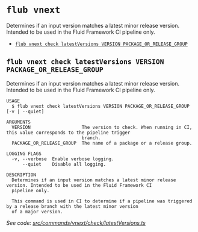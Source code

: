 `flub vnext`
============

Determines if an input version matches a latest minor release version. Intended to be used in the Fluid Framework CI pipeline only.

* [`flub vnext check latestVersions VERSION PACKAGE_OR_RELEASE_GROUP`](#flub-vnext-check-latestversions-version-package_or_release_group)

## `flub vnext check latestVersions VERSION PACKAGE_OR_RELEASE_GROUP`

Determines if an input version matches a latest minor release version. Intended to be used in the Fluid Framework CI pipeline only.

```
USAGE
  $ flub vnext check latestVersions VERSION PACKAGE_OR_RELEASE_GROUP [-v | --quiet]

ARGUMENTS
  VERSION                   The version to check. When running in CI, this value corresponds to the pipeline trigger
                            branch.
  PACKAGE_OR_RELEASE_GROUP  The name of a package or a release group.

LOGGING FLAGS
  -v, --verbose  Enable verbose logging.
      --quiet    Disable all logging.

DESCRIPTION
  Determines if an input version matches a latest minor release version. Intended to be used in the Fluid Framework CI
  pipeline only.

  This command is used in CI to determine if a pipeline was triggered by a release branch with the latest minor version
  of a major version.
```

_See code: [src/commands/vnext/check/latestVersions.ts](https://github.com/microsoft/FluidFramework/blob/main/build-tools/packages/build-cli/src/commands/vnext/check/latestVersions.ts)_
